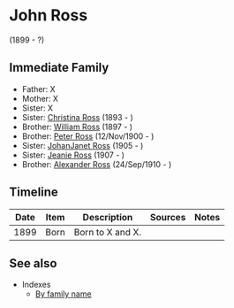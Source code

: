 ﻿---
layout: page
permalink: /people/i35298145
---

# John Ross
(1899 - ?)

## Immediate Family

* Father: X
* Mother: X
* Sister: X
* Sister: [Christina Ross](./@i10478196@-christina-ross-b1893-d.md) (1893 - )
* Brother: [William Ross](./@i21369571@-william-ross-b1897-d.md) (1897 - )
* Brother: [Peter Ross](./@i67099773@-peter-ross-b1900-11-12-d.md) (12/Nov/1900 - )
* Sister: [JohanJanet Ross](./@i18017632@-johanjanet-ross-b1905-d.md) (1905 - )
* Sister: [Jeanie Ross](./@i71751658@-jeanie-ross-b1907-d.md) (1907 - )
* Brother: [Alexander Ross](./@i52064896@-alexander-ross-b1910-9-24-d.md) (24/Sep/1910 - )

## Timeline

Date | Item | Description | Sources | Notes
---|---|---|---|---
1899 | Born | Born to X and X. |  | 


## See also

- Indexes
  - [By family name](../index-by-family-name.md)
